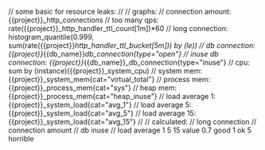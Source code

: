 // some basic for resource leaks:
//
// graphs:
// connection amount: {{project}}_http_connections
// too many qps: rate({{project}}_http_handler_ttl_count[1m])*60
// long connection: histogram_quantile(0.999, sum(rate({{project}}_http_handler_ttl_bucket[5m])) by (le))
// db connection: {{project}}_{{db_name}}_db_connection{type="open"}
// inuse db connection: {{project}}_{{db_name}}_db_connection{type="inuse"}
// cpu: sum by﻿ ﻿(﻿instance﻿)﻿({{project}}_system_cpu﻿)
// system mem: {{project}}_system_mem{cat="virtual_total"}
// process mem: {{project}}_process_mem{cat="sys"}
// heap mem: {{project}}_process_mem{cat="heap_inuse"}
// load average 1: {{project}}_system_load{﻿cat﻿=﻿"avg_1"﻿}
// load average 5: {{project}}_system_load{﻿cat﻿=﻿"avg_5"﻿}
// load average 15: {{project}}_system_load{﻿cat﻿=﻿"avg_15"﻿}
//
// calculated:
// long connection
// connection amount
// db inuse
// load average 1 5 15 value 0.7 good 1 ok 5 horrible